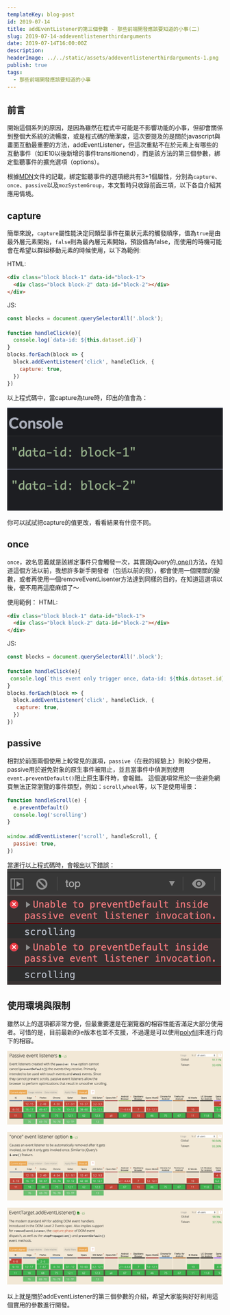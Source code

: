 ```yaml
---
templateKey: blog-post
id: 2019-07-14
title: addEventListener的第三個參數 - 那些前端開發應該要知道的小事(二)
slug: 2019-07-14-addeventlistenerthirdarguments
date: 2019-07-14T16:00:00Z
description:
headerImage: ../../static/assets/addeventlistenerthirdarguments-1.png
publish: true
tags:
  - 那些前端開發應該要知道的小事
---
```


## 前言
開始這個系列的原因，是因為雖然在程式中可能是不影響功能的小事，但卻會關係到整個大系統的流暢度，或是程式碼的簡潔度，這次要提及的是關於javascript與畫面互動最重要的方法，addEventListener，但這次重點不在於元素上有哪些的互動事件（如IE10以後新增的事件transitionend），而是該方法的第三個參數，綁定監聽事件的擴充選項（options）。

根據[MDN](https://developer.mozilla.org/zh-TW/docs/Web/API/EventTarget/addEventListener#Browser_compatibility)文件的記載，綁定監聽事件的選項總共有3+1個屬性，分別為`capture`、`once`、`passive`以及`mozSystemGroup`，本文暫時只收錄前面三項，以下各自介紹其應用情境。

## capture
簡單來說，`capture`屬性能決定同類型事件在巢狀元素的觸發順序，值為`true`是由最外層元素開始，`false`則為最內層元素開始，預設值為false，而使用的時機可能會在希望以群組移動元素的時候使用，以下為範例:

HTML:
```html
<div class="block block-1" data-id="block-1">
  <div class="block block-2" data-id="block-2"></div>
</div>
```
JS:
```javascript
const blocks = document.querySelectorAll('.block');

function handleClick(e){
  console.log(`data-id: ${this.dataset.id}`)
}
blocks.forEach(block => {
  block.addEventListener('click', handleClick, {
    capture: true,
  })
})
```

以上程式碼中，當capture為ture時，印出的值會為：

![capture result](../../static/assets/addeventlistenerthirdarguments-2.png)

你可以試試把capture的值更改，看看結果有什麼不同。

## once
`once`，故名思義就是該綁定事件只會觸發一次，其實跟jQuery的[.one()](https://api.jquery.com/one/)方法，在知道這個方法以前，我想許多新手開發者（包括以前的我），都會使用一個開關的變數，或者再使用一個removeEventLisenter方法達到同樣的目的，在知道這選項以後，便不用再這麼麻煩了～

使用範例：
HTML:
```html
<div class="block block-1" data-id="block-1">
  <div class="block block-2" data-id="block-2"></div>
</div>

```
JS:
```javascript
const blocks = document.querySelectorAll('.block');

function handleClick(e){
 console.log(`this event only trigger once, data-id: ${this.dataset.id}`)
}
blocks.forEach(block => {
  block.addEventListener('click', handleClick, {
   capture: true,
  })
})
```

## passive
相對於前面兩個使用上較常見的選項，`passive`（在我的經驗上）則較少使用，passive用於避免對象的原生事件被阻止，並且當事件中偵測到使用`event.preventDefault()`阻止原生事件時，會報錯。
這個選項常用於一些避免網頁無法正常瀏覽的事件類型，例如：`scroll`,`wheel`等，以下是使用場景：

```javascript
function handleScroll(e) {
  e.preventDefault()
  console.log('scrolling')
}

window.addEventListener('scroll', handleScroll, {
  passive: true,
})
```

當運行以上程式碼時，會報出以下錯誤：
![error response](../../static/assets/addeventlistenerthirdarguments-3.png)

## 使用環境與限制
雖然以上的選項都非常方便，但最重要還是在瀏覽器的相容性能否滿足大部分使用者。可惜的是，目前最新的ie版本也並不支援，不過還是可以使用[polyfill](https://github.com/github/eventlistener-polyfill)來進行向下的相容。

![passive 相容性](../../static/assets/addeventlistenerthirdarguments-4.png)

![once 相容性](../../static/assets/addeventlistenerthirdarguments-5.png)

![capture 相容性](../../static/assets/addeventlistenerthirdarguments-6.png)

以上就是關於addEventListener的第三個參數的介紹，希望大家能夠好好利用這個實用的參數進行開發。